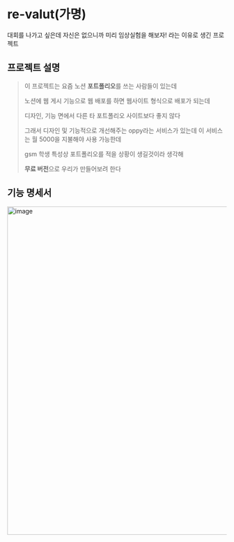 # re-valut(가명)
대회를 나가고 싶은데 자신은 없으니까 미리 임상실험을 해보자! 라는 이유로 생긴 프로젝트

## 프로젝트 설명
>이 프로젝트는 요즘 노션 **포트폴리오**를 쓰는 사람들이 있는데
>
>노션에 웹 게시 기능으로 웹 배포를 하면 웹사이트 형식으로 배포가 되는데
>
>디자인, 기능 면에서 다른 타 포트폴리오 사이트보다 좋지 않다
>
>그래서 디자인 및 기능적으로 개선해주는 oppy라는 서비스가 있는데 이 서비스는 월 5000을 지불해야 사용 가능한데
>
>gsm 학생 특성상 포트폴리오를 적을 상황이 생길것이라 생각해
>
>**무료 버전**으로 우리가 만들어보려 한다

## 기능 명세서
<img width="753" alt="image" src="https://github.com/GSMIOTjgh/Delivery/assets/132252115/f3d4848f-f087-4cf3-bf28-2114ab8098bf">
